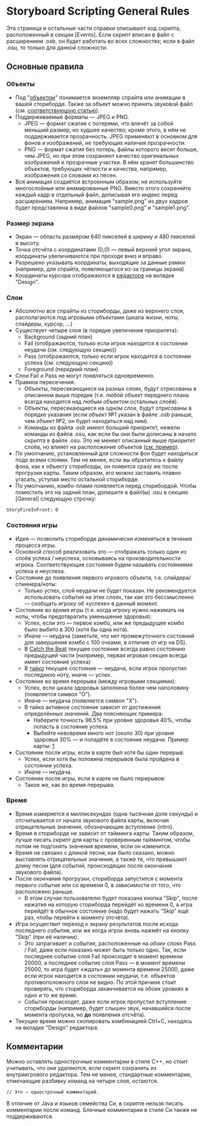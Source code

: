 # Storyboard Scripting General Rules

Эта страница и остальные части справки описывают код скрипта, расположенный в секции \[Events\]. Если скрипт вписан в файл с расширением .osb, он будет работать во всех сложностях; если в файл .osu, то только для данной сложности.

## Основные правила

### Объекты

- Под "[объектом](/wiki/Storyboard/Scripting/Objects)" понимается экземпляр спрайта или анимации в вашей сториборде. Также за объект можно принять звуковой файл (см. [соответствующую статью](/wiki/Storyboard/Scripting/Audio)).
- Поддерживаемые форматы — JPEG и PNG.
  - JPEG — формат сжатия с потерями, что влечёт за собой меньший размер, но худшее качество; кроме этого, в нём не поддерживается прозрачность. JPEG применяют в основном для фонов и изображений, не требующих наличия прозрачности.
  - PNG — формат сжатия без потерь, файлы которого весят больше, чем JPEG, но при этом сохраняют качество оригинальных изображений и прозрачные участки. В нём хранят большинство объектов, требующих чёткости и качества, например, изображения со словами из песен.
- Вся анимация создаётся встроенным образом, не используйте многослойные или анимированные PNG. Вместо этого сохраняйте каждый кадр в отдельный файл, дописывая его индекс перед расширением. Например, анимация "sample.png" из двух кадров будет представлена в виде файлов "sample0.png" и "sample1.png".

### Размер экрана

- Экран — область размером 640 пикселей в ширину и 480 пикселей в высоту.
- Точка отсчёта с координатами (0;0) — левый верхний угол экрана, координаты увеличиваются при проходе вниз и вправо.
- Разрешено указывать координаты, выходящие за данные рамки (например, для спрайта, появляющегося из-за границы экрана)
- Координаты курсора отображаются в [редакторе](/wiki/Client/Beatmap_editor) на вкладке "Design".

### Слои

- Абсолютно все спрайты из сториборды, даже из верхнего слоя, располагаются *под* игровыми объектами (шкала жизни, ноты, слайдеры, курсор, …)
- Существует четыре слоя (в порядке увеличения приоритета):
  - Background (задний план)
  - Fail (отображаются, только если игрок находится в состоянии неудачи (см. следующую секцию))
  - Pass (отображаются, только если игрок находится в состоянии успеха (см. следующую секцию))
  - Foreground (передний план)
- Слои Fail и Pass не могут появляться одновременно.
- Правила пересечения:
  - Объекты, пересекающиеся на разных слоях, будут отрисованы в описанном выше порядке (т.е. любой объект переднего плана всегда находится над любым объектом остальных слоёв).
  - Объекты, пересекающиеся на одном слое, будут отрисованы в порядке указания (если объект №1 указан в файле .osb раньше, чем объект №2, он будет находиться над ним).
  - Команды из файла .osb имеют больший приоритет, нежели команды из файла .osu, как если бы они были дописаны в начало скрипта в файле .osu. Это не меняет описанный выше приоритет слоёв, но влияет на расположение объектов ([см. пример](https://osu.ppy.sh/community/forums/topics/1869?start=469997)).
- По умолчанию, установленный для сложности фон будет находиться подо всеми слоями. Тем не менее, если вы обратитесь к файлу фона, как к объекту сториборды, он появится сразу же после прогрузки карты. Таким образом, его можно заставить плавно угасать, уступая место остальной сториборде.
- По умолчанию, комбо-пламя появляется перед сторибордой. Чтобы поместить его на задний план, допишите в файл(ы) .osu в секцию \[General\] следующую строчку:

`StoryFireInFront: 0`

### Состояния игры

- Идея — позволить сториборде динамически изменяться в течение процесса игры.
- Основной способ реализовать это — отображать только один из слоёв успеха / неуспеха, основываясь на производительности игрока. Соответствующие состояния будем называть состояниями успеха и неуспеха.
- Состояние до появления первого игрового объекта, т.е. слайдера/спиннера/ноты:
  - Только успех, слой неудачи не будет показан. Не рекомендуется использовать события на этих слоях, так как это бессмысленно — сообщать игроку об «успехе» в данный момент.
- Состояние во время игры (т.е. когда игроку нужно нажимать на ноты, чтобы предотвратить уменьшение здоровья):
  - Успех, если это — первое комбо, или же предыдущее комбо было выбито в 300 (хотя бы одна нота).
  - Иначе — неудача (заметьте, что нет промежуточного состояний для завершения комбо с 100 очками, в отличие от игр на DS).
  - В [Catch the Beat](/wiki/Game_mode/osu!catch) текущее состояние всегда равно состоянию предыдущей части (например, первая игровая секция всегда имеет состояние успеха)
  - В [тайко](/wiki/Game_mode/osu!taiko) текущее состояние — неудача, если игрок пропустил последнюю ноту, иначе — успех.
- Состояние во время перерыва (между игровыми секциями):
  - Успех, если шкала здоровья заполнена более чем наполовину (появляется символ "O").
  - Иначе — неудача (появляется символ "X").
  - В тайко активное состояние зависит от достижения определённых значений. Два поясняющих примера:
    - Наберите точность 96.5% при уровне здоровья 40%, чтобы попасть в состояние успеха.
    - Выбейте невовремя много нот (около 30) при уровне здоровья 30% — и попадёте в состояние неудачи. Пример карты: [1](https://osu.ppy.sh/beatmapsets/18005#taiko/69556)
- Состояние после игры, если в карте был хотя бы один перерыв:
  - Успех, если хотя бы половина перерывов была пройдена в состоянии успеха.
  - Иначе — неудача.
- Состояние после игры, если в карте не было перерывов:
  - Такое же, как во время перерыва.

### Время

- Время измеряется в миллисекундах (одна тысячная доля секунды) и отсчитывается от начала звукового файла карты, включая отрицательные значения, обозначающие вступление (intro).
- Время в сториборде не зависит от тайминга карты. Таким образом, лучше писать скрипт для карты с проверенным таймингом, чтобы потом не подгонять значения времени, если он изменится.
- Время не связано с длиной песни; как было сказано, можно выставлять отрицательные значения, а также те, что превышают длину песни (для событий, происходящих после окончания звукового файла).
- После окончания прогрузки, сториборда запустится с момента первого события или со времени 0, в зависимости от того, что расположено раньше.
  - В этом случае пользователю будет показана кнопка "Skip", после нажатия на которую сториборда перейдёт ко времени 0, а игра перейдёт в обычное состояние (надо будет нажать "Skip" ещё раз, чтобы перейти к моменту отсчёта).
- Игра осуществит переход к экрану результатов после исхода последнего события, или же когда игрок вновь нажмёт на кнопку "Skip" (при её наличии).
  - Это затрагивает и события, расположенные на *обоих* слоях Pass / Fail, даже если показано может быть только одно. Так, если последнее событие слоя Fail происходит в момент времени 20000, а последнее событие слоя Pass — в момент времени 25000, то игра будет «ждать» до момента времени 25000, даже если игрок находится в состоянии неудачи, т.е. объектов противоположного слоя не видно. По этой причине стоит проверять, что сториборда заканчивается на обоих уровнях в одно и то же время.
  - События происходят, даже если игрок пропустил вступление сториборды (например, будет слышен звук, начавшийся после момента пропуска, но **до** появления отсчёта).
- Текущее время можно скопировать комбинацией Ctrl+C, находясь на вкладке "Design" редактора.

## Комментарии

Можно оставлять однострочные комментарии в стиле C++, но стоит учитывать, что они удаляются, если скрипт сохранять из внутриигрового редактора. Тем не менее, стандартные комментарии, отмечающие разбивку команд на четыре слоя, остаются.

`// Это — однострочный комментарий.`

В отличие от Java и языков семейства Си, в скрипте нельзя писать комментарии после команд. Блочные комментарии в стиле Си также не поддерживаются.
